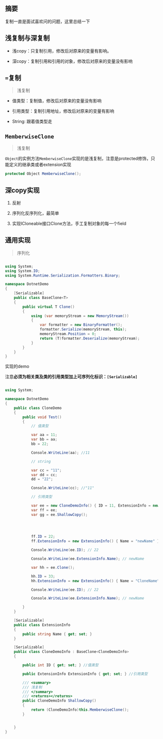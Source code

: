 ## 摘要

复制一直是面试喜欢问的问题，这里总结一下


## 浅复制与深复制

* 浅copy：只复制引用，修改后对原来的变量有影响。

* 深copy：复制引用和引用的对象，修改后对原来的变量没有影响

## ```=```复制

> 浅复制

* 值类型：复制值，修改后对原来的变量没有影响

* 引用类型：复制引用地址，修改后对原来的变量有影响

* String: 跟着值类型走


## ```MemberwiseClone```

> 浅复制

```Object```的实例方法```MemberwiseClone```实现的是浅复制，注意是protected修饰，只能定义的继承类或者extension实现

```c#
protected Object MemberwiseClone();
```


## 深copy实现

1. 反射

2. 序列化反序列化，最简单

3. 实现ICloneable接口Clone方法，手工复制对象的每一个field    


## 通用实现

> 序列化


```c#

using System;
using System.IO;
using System.Runtime.Serialization.Formatters.Binary;

namespace DotnetDemo
{
    [Serializable]
    public class BaseClone<T>
    {
        public virtual T Clone()
        {
            using (var memoryStream = new MemoryStream())
            {
                var formatter = new BinaryFormatter();
                formatter.Serialize(memoryStream, this);
                memoryStream.Position = 0;
                return (T)formatter.Deserialize(memoryStream);
            }
        }
    } 
}


```


实现的demo

注意**必须为相关类及类的引用类型加上可序列化标识：```[Serializable]```**

```c#

using System;

namespace DotnetDemo
{
    public class CloneDemo
    {
        public void Test()
        {
            // 值类型

            var aa = 11;
            var bb = aa;
            bb = 22;

            Console.WriteLine(aa); //11

            // string

            var cc = "11";
            var dd = cc;
            dd = "22";

            Console.WriteLine(cc); //"11"

            // 引用类型

            var ee = new CloneDemoInfo() { ID = 11, ExtensionInfo = new ExtensionInfo() { Name = "Name" } };
            var ff = ee;
            var gg = ee.ShallowCopy();
           

           

            ff.ID = 22;
            ff.ExtensionInfo = new ExtensionInfo() { Name = "newName" };

            Console.WriteLine(ee.ID); // 22

            Console.WriteLine(ee.ExtensionInfo.Name); // newName

            var hh = ee.Clone();

            hh.ID = 33;
            hh.ExtensionInfo = new ExtensionInfo() { Name = "CloneName" };

            Console.WriteLine(ee.ID); // 22

            Console.WriteLine(ee.ExtensionInfo.Name); // newName

        }
    }

    [Serializable]
    public class ExtensionInfo
    {
        public string Name { get; set; }
    }

    [Serializable]
    public class CloneDemoInfo : BaseClone<CloneDemoInfo>
    {

        public int ID { get; set; } //值类型

        public ExtensionInfo ExtensionInfo { get; set; } //引用类型

        /// <summary>
        /// 浅复制
        /// </summary>
        /// <returns></returns>
        public CloneDemoInfo ShallowCopy()
        {
            return (CloneDemoInfo)this.MemberwiseClone();
        }


    }
}

```

